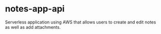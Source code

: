 # notes-app-api
Serverless application using AWS that allows users to create and edit notes as well as add attachments.
